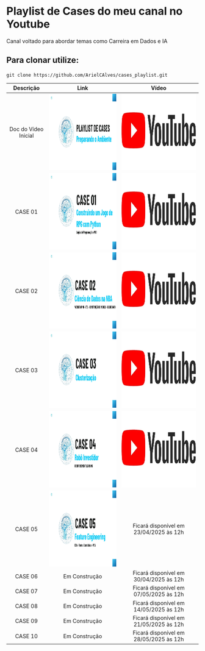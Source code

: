 # Playlist de Cases do meu canal no Youtube
Canal voltado para abordar temas como Carreira em Dados e IA


## Para clonar utilize:
    git clone https://github.com/ArielCAlves/cases_playlist.git



| Descrição             | Link | Vídeo |
|:---------------------:|:----:|:-----:|
| Doc do Vídeo Inicial  | <a href="https://github.com/ArielCAlves/cases_playlist/tree/main/video_inicial_doc"><img src="https://github.com/ArielCAlves/cases_playlist/blob/main/imgs/Thumbnail%20-%20Playlist.jpg?raw=true" height="200"/></a> | <a href="https://www.youtube.com/watch?v=9icDwGWky3g&list=PL2bxdM-kfRzXL64od_PBC9B16qnKrI2-8&index=1"><img src="https://github.com/ArielCAlves/cases_playlist/blob/main/imgs/logo-youtube.png?raw=true" width="400" height="200"/></a> |
| CASE 01 | <a href="https://github.com/ArielCAlves/cases_playlist/tree/main/Case01"><img src="https://github.com/ArielCAlves/cases_playlist/blob/main/imgs/Thumbnail%20-%20Case%2001.jpg?raw=true" height="200"/></a> | <a href="https://www.youtube.com/watch?v=Gq-EjSPqKag&list=PL2bxdM-kfRzXL64od_PBC9B16qnKrI2-8&index=2"><img src="https://github.com/ArielCAlves/cases_playlist/blob/main/imgs/logo-youtube.png?raw=true" width="400" height="200"/></a> |
| CASE 02 | <a href="https://github.com/ArielCAlves/cases_playlist/tree/main/Case02"><img src="https://github.com/ArielCAlves/cases_playlist/blob/main/imgs/Thumbnail%20-%20Case%2002.jpg?raw=true" height="200"/></a> | <a href="https://www.youtube.com/watch?v=j4W2WuYs9DA"><img src="https://github.com/ArielCAlves/cases_playlist/blob/main/imgs/logo-youtube.png?raw=true" width="400" height="200"/></a> |
| CASE 03 | <a href="https://github.com/ArielCAlves/cases_playlist/tree/main/Case03"><img src="https://github.com/ArielCAlves/cases_playlist/blob/main/imgs/Thumbnail%20-%20Case%2003.jpg?raw=true" height="200"/></a> | <a href="https://www.youtube.com/watch?v=j0QchMw8ShA"><img src="https://github.com/ArielCAlves/cases_playlist/blob/main/imgs/logo-youtube.png?raw=true" width="400" height="200"/></a> |
| CASE 04 | <a href="https://github.com/ArielCAlves/cases_playlist/tree/main/Case04"><img src="https://github.com/ArielCAlves/cases_playlist/blob/main/imgs/Thumbnail%20-%20Case%2004.jpg?raw=true" height="200"/></a> | <a href="https://www.youtube.com/watch?v=i3cX3Zs9-Ps&t=13s"><img src="https://github.com/ArielCAlves/cases_playlist/blob/main/imgs/logo-youtube.png?raw=true" width="400" height="200"/></a> |
| CASE 05 | <a href="https://github.com/ArielCAlves/cases_playlist/tree/main/Case05"><img src="https://github.com/ArielCAlves/cases_playlist/blob/main/imgs/Thumbnail%20-%20Case%2005.jpg?raw=true" height="200"/></a> | Ficará disponível em 23/04/2025 às 12h |
| CASE 06 | Em Construção | Ficará disponível em 30/04/2025 às 12h |
| CASE 07 | Em Construção | Ficará disponível em 07/05/2025 às 12h |
| CASE 08 | Em Construção | Ficará disponível em 14/05/2025 às 12h |
| CASE 09 | Em Construção | Ficará disponível em 21/05/2025 às 12h |
| CASE 10 | Em Construção | Ficará disponível em 28/05/2025 às 12h |

